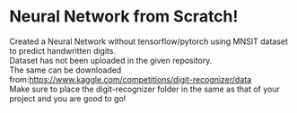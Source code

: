 # Neural Network from Scratch!
Created a Neural Network without tensorflow/pytorch using MNSIT dataset to predict handwritten digits. <br />
Dataset has not been uploaded in the given repository. <br />
The same can be downloaded from:https://www.kaggle.com/competitions/digit-recognizer/data <br />
Make sure to place the digit-recognizer folder in the same as that of your project and you are good to go!<br />

